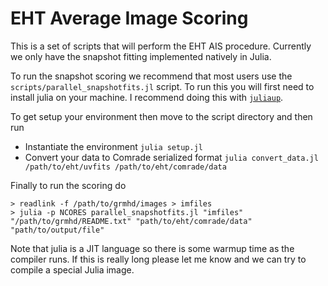 # EHT Average Image Scoring

This is a set of scripts that will perform the EHT AIS procedure. Currently we only have the snapshot
fitting implemented natively in Julia.

To run the snapshot scoring we recommend that most users use the `scripts/parallel_snapshotfits.jl` 
script. To run this you will first need to install julia on your machine. I recommend doing this with [`juliaup`](https://github.com/JuliaLang/juliaup).

To get setup your environment then move to the script directory and then run

- Instantiate the environment `julia setup.jl`
- Convert your data to Comrade serialized format `julia convert_data.jl /path/to/eht/uvfits /path/to/eht/comrade/data`

Finally to run the scoring do
```
> readlink -f /path/to/grmhd/images > imfiles
> julia -p NCORES parallel_snapshotfits.jl "imfiles" "/path/to/grmhd/README.txt" "path/to/eht/comrade/data" "path/to/output/file"
```

Note that julia is a JIT language so there is some warmup time as the compiler runs. If this is really long please let me know and we can try to compile a special Julia image.
